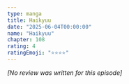 ```yaml
---
type: manga
title: Haikyuu
date: "2025-06-04T00:00:00"
name: "Haikyuu"
chapter: 108
rating: 4
ratingEmoji: "⭐️⭐️⭐️⭐️"
---
```


_[No review was written for this episode]_